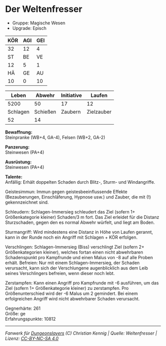 # Der Weltenfresser  
- Gruppe: Magische Wesen  
- Upgrade: Episch  

| KÖR | AGI | GEI |  
| --- | --- | --- |  
| 32  | 12  | 4   |
| ST  | BE  | VE  |  
| 12  | 5   | 1   |
| HÄ  | GE  | AU  |  
| 10  | 0   | 10  |


| Leben    | Abwehr   | Initiative | Laufen     |
| -------- | -------- | ---------- | ---------- |
| 5200     | 50       | 17         | 12         |
| Schlagen | Schießen | Zaubern    | Zielzauber |
| 52       | 14       |            |            |

**Bewaffnung:**  
Steinpranke (WB+4, GA-4), Felsen (WB+2, GA-2)

**Panzerung:**  
Steinwesen (PA+4)

**Ausrüstung:**  
Steinwesen (PA+4)

**Talente:**  
Anfällig: Erhält doppelten Schaden durch Blitz-, Sturm- und Windangriffe. 

Geistesimmun: Immun gegen geistesbeeinflussende Effekte (Bezauberungen, Einschläferung, Hypnose usw.) und Zauber, die mit (!) gekennzeichnet sind. 

Schleudern: Schlagen-Immersieg schleudert das Ziel (sofern 1+ Größenkategorie kleiner) Schaden/3 m fort. Das Ziel erleidet für die Distanz Sturzschaden, gegen den es normal Abwehr würfelt, und liegt am Boden. 

Sturmangriff: Wird mindestens eine Distanz in Höhe von Laufen gerannt, kann in der Runde noch ein Angriff mit Schlagen + KÖR erfolgen. 

Verschlingen: Schlagen-Immersieg (Biss) verschlingt Ziel (sofern 2+ Größenkategorien kleiner), welches fortan einen nicht abwehrbaren Schadenspunkt pro Kampfrunde und einen Malus von -8 auf alle Proben erhält. Befreien: Nur mit einem Schlagen-Immersieg, der Schaden verursacht, kann sich der Verschlungene augenblicklich aus dem Leib seines Verschlingers befreien, wenn dieser noch lebt. 

Zerstampfen: Kann einen Angriff pro Kampfrunde mit -6 ausführen, um das Ziel (sofern 1+ Größenkategorie kleiner) zu zerstampfen. Pro Größenunterschied wird der -6 Malus um 2 gemindert. Bei einem erfolgreichen Angriff wird nicht abwehrbarer Schaden verursacht. 


Gegnerhärte: 261  
Größe: ge  
Erfahrungspunkte: 10812  



___
*Fanwerk für [Dungeonslayers](https://www.dungeonslayers.net/) (C) Christian Kennig | Quelle: Weltenfresser | Lizenz: [CC-BY-NC-SA 4.0](https://creativecommons.org/licenses/by-nc-sa/4.0/deed.de)*